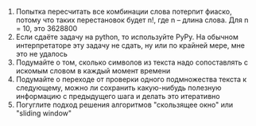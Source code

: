 1. Попытка пересчитать все комбинации слова потерпит фиаско, 
   потому что таких перестановок будет n!, где n – длина слова.
   Для n = 10, это 3628800
2. Если сдаёте задачу на python, то используйте PyPy.
   На обычном интерпретаторе эту задачу не сдать, 
   ну или по крайней мере, мне это не удалось
3. Подумайте о том, сколько символов из текста надо сопоставлять с искомым словом в каждый момент времени
4. Подумайте о переходе от проверки одного подмножества текста к следующему,
   можно ли сохранить какую-нибудь полезную информацию с предыдущего шага и делать это итеративно
5. Погуглите подход решения алгоритмов "скользящее окно" или "sliding window"